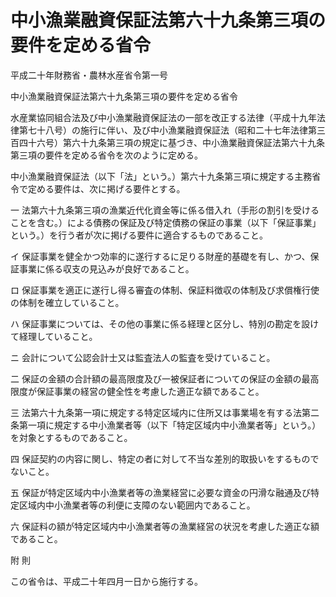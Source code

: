 # 中小漁業融資保証法第六十九条第三項の要件を定める省令

平成二十年財務省・農林水産省令第一号

中小漁業融資保証法第六十九条第三項の要件を定める省令

水産業協同組合法及び中小漁業融資保証法の一部を改正する法律（平成十九年法律第七十八号）の施行に伴い、及び中小漁業融資保証法（昭和二十七年法律第三百四十六号）第六十九条第三項の規定に基づき、中小漁業融資保証法第六十九条第三項の要件を定める省令を次のように定める。

中小漁業融資保証法（以下「法」という。）第六十九条第三項に規定する主務省令で定める要件は、次に掲げる要件とする。

一 法第六十九条第三項の漁業近代化資金等に係る借入れ（手形の割引を受けることを含む。）による債務の保証及び特定債務の保証の事業（以下「保証事業」という。）を行う者が次に掲げる要件に適合するものであること。

イ 保証事業を健全かつ効率的に遂行するに足りる財産的基礎を有し、かつ、保証事業に係る収支の見込みが良好であること。

ロ 保証事業を適正に遂行し得る審査の体制、保証料徴収の体制及び求償権行使の体制を確立していること。

ハ 保証事業については、その他の事業に係る経理と区分し、特別の勘定を設けて経理していること。

ニ 会計について公認会計士又は監査法人の監査を受けていること。

二 保証の金額の合計額の最高限度及び一被保証者についての保証の金額の最高限度が保証事業の経営の健全性を考慮した適正な額であること。

三 法第六十九条第一項に規定する特定区域内に住所又は事業場を有する法第二条第一項に規定する中小漁業者等（以下「特定区域内中小漁業者等」という。）を対象とするものであること。

四 保証契約の内容に関し、特定の者に対して不当な差別的取扱いをするものでないこと。

五 保証が特定区域内中小漁業者等の漁業経営に必要な資金の円滑な融通及び特定区域内中小漁業者等の利便に支障のない範囲内であること。

六 保証料の額が特定区域内中小漁業者等の漁業経営の状況を考慮した適正な額であること。

附 則

この省令は、平成二十年四月一日から施行する。
